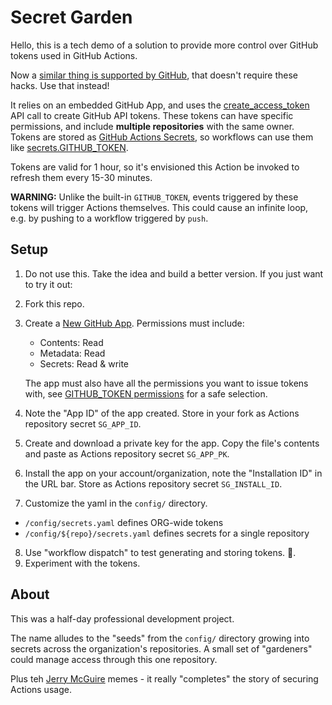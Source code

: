 # Secret Garden

Hello, this is a tech demo of a solution to provide more control over GitHub tokens used in GitHub Actions.

Now a [similar thing is supported by GitHub](https://github.blog/changelog/2021-04-20-github-actions-control-permissions-for-github_token/), that doesn't require these hacks. Use that instead!


It relies on an embedded GitHub App, and uses the [create_access_token](https://docs.github.com/en/free-pro-team@latest/rest/reference/apps#create-an-installation-access-token-for-an-app) API call to create GitHub API tokens. These tokens can have specific permissions, and include **multiple repositories** with the same owner.
Tokens are stored as [GitHub Actions Secrets](https://docs.github.com/en/free-pro-team@latest/rest/reference/actions#secrets), so workflows can use them like [secrets.GITHUB_TOKEN](https://docs.github.com/en/free-pro-team@latest/actions/reference/authentication-in-a-workflow).

Tokens are valid for 1 hour, so it's envisioned this Action be invoked to refresh them every 15-30 minutes.

**WARNING:** Unlike the built-in `GITHUB_TOKEN`, events triggered by these tokens will trigger Actions themselves. This could cause an infinite loop, e.g. by pushing to a workflow triggered by `push`.

## Setup

1. Do not use this. Take the idea and build a better version. If you just want to try it out:
1. Fork this repo.
1. Create a [New GitHub App](https://github.com/settings/apps/new).
   Permissions must include:
     * Contents: Read
     * Metadata: Read
     * Secrets: Read & write

   The app must also have all the permissions you want to issue tokens with, see [GITHUB_TOKEN permissions](https://docs.github.com/en/free-pro-team@latest/actions/reference/authentication-in-a-workflow#permissions-for-the-github_token) for a safe selection.
1. Note the "App ID" of the app created. Store in your fork as Actions repository secret `SG_APP_ID`.
1. Create and download a private key for the app. Copy the file's contents and paste as Actions repository secret `SG_APP_PK`.
1. Install the app on your account/organization, note the "Installation ID" in the URL bar. Store as Actions repository secret `SG_INSTALL_ID`.
1. Customize the yaml in the `config/` directory.
  - `/config/secrets.yaml` defines ORG-wide tokens
  - `/config/${repo}/secrets.yaml` defines secrets for a single repository
8. Use "workflow dispatch" to test generating and storing tokens. 🤞.
9. Experiment with the tokens.


## About

This was a half-day professional development project.

The name alludes to the "seeds" from the `config/` directory growing into secrets across the organization's repositories. A small set of "gardeners" could manage access through this one repository.

Plus teh [Jerry McGuire](https://www.youtube.com/watch?v=_d_OdqErMsc) memes - it really "completes" the story of securing Actions usage.

